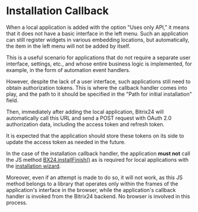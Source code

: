 # Installation Callback

When a local application is added with the option "Uses only API," it means that it does not have a basic interface in the left menu. Such an application can still register widgets in various embedding locations, but automatically, the item in the left menu will not be added by itself.

This is a useful scenario for applications that do not require a separate user interface, settings, etc., and whose entire business logic is implemented, for example, in the form of automation event handlers.

However, despite the lack of a user interface, such applications still need to obtain authorization tokens. This is where the callback handler comes into play, and the path to it should be specified in the "Path for initial installation" field.

Then, immediately after adding the local application, Bitrix24 will automatically call this URL and send a POST request with OAuth 2.0 authorization data, including the access token and refresh token.

It is expected that the application should store these tokens on its side to update the access token as needed in the future.

In the case of the installation callback handler, the application **must not** call the JS method [BX24.installFinish()](../../bx24-js-sdk/system-functions/bx24-install-finish.md) as is required for local applications with the [installation wizard](./installation-master.md).

Moreover, even if an attempt is made to do so, it will not work, as this JS method belongs to a library that operates only within the frames of the application's interface in the browser, while the application's callback handler is invoked from the Bitrix24 backend. No browser is involved in this process.